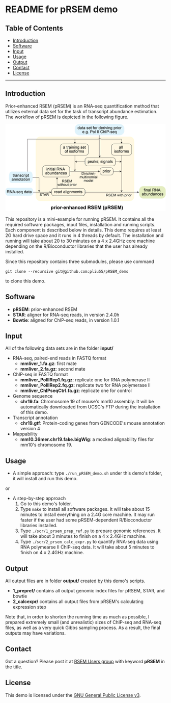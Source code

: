 README for pRSEM demo
================

Table of Contents
-----------------

* [Introduction](#Introduction)
* [Software](#Software)
* [Input](#Input)
* [Usage](#Usage)
* [Output](#Output)
* [Contact](#Contact)
* [License](#License)

* * *

## <a name="Introduction"></a> Introduction
Prior-enhanced RSEM (pRSEM) is an RNA-seq quantification method that utilizes external data set for the task of transcript abundance estimation. The workflow of pRSEM is depicted in the following figure.

![alt text](https://github.com/pliu55/pRSEM_demo/blob/master/input/workflow.jpg)

This repository is a mini-example for running pRSEM. It contains all the required software packages, input files, installation and running scripts. Each component is described below in details. This demo requires at least 2G hard drive space and it runs in 4 threads by default. The installation and running will take about 20 to 30 minutes on a 4 x 2.4GHz core machine depending on the R/Bioconductor libraries that the user has already installed.

Since this repository contains three submodules, please use command 
```
git clone --recursive git@github.com:pliu55/pRSEM_demo
```
to clone this demo.

## <a name="Software"></a> Software
- __pRSEM__: prior-enhanced RSEM 
- __STAR__: aligner for RNA-seq reads, in version 2.4.0h
- __Bowtie__: aligned for ChIP-seq reads, in version 1.0.1

## <a name="Input"></a> Input
All of the following data sets are in the folder __input/__
- RNA-seq, paired-end reads in FASTQ format
  - __mmliver_1.fa.gz__: first mate 
  - __mmliver_2.fa.gz__: second mate
- ChIP-seq in FASTQ format
  - __mmliver_PolIIRep1.fq.gz__: replicate one for RNA polymerase II 
  - __mmliver_PolIIRep2.fq.gz__: replicate two for RNA polymerase II
  - __mmliver_ChIPseqCtrl.fa.gz__: replicate one for control
- Genome sequence
  - __chr19.fa__: Chromosome 19 of mouse's mm10 assembly. It will be automatically downloaded from UCSC's FTP during the installation of this demo. 
- Transcript annotation
  - __chr19.gtf__: Protein-coding genes from GENCODE's mouse annotation version 4
- Mappability
  - __mm10.36mer.chr19.fake.bigWig__: a mocked alignability files for mm10's chromosome 19.


## <a name="Usage"></a> Usage
- A simple approach: type `./run_pRSEM_demo.sh` under this demo's folder, it will install and run this demo.

or 

- A step-by-step approach
  1. Go to this demo's folder.
  2. Type `make` to install all software packages. It will take about 15 minutes to install everything on a 2.4G core machine. It may run faster if the user had some pRSEM-dependent R/Bioconductor libraries installed.
  3. Type `./scr/1_prsem_prep_ref.py` to prepare genomic references. It will take about 3 minutes to finish on a 4 x 2.4GHz machine.
  4. Type `./scr/2_prsem_calc_expr.py` to quantify RNA-seq data using RNA polymearse II ChIP-seq data. It will take about 5 minutes to finish on 4 x 2.4GHz machine.

## <a name="Output"></a> Output
All output files are in folder __output/__ created by this demo's scripts. 

- __1_prepref/__ contains all output genomic index files for pRSEM, STAR, and bowtie
- __2_calcexpr/__ contains all output files from pRSEM's calculating expression step

Note that, in order to shorten the running time as much as possible, I prepared extremely small (and unrealistic) sizes of ChIP-seq and RNA-seq files, as well as a very quick Gibbs sampling process. As a result, the final outputs may have variations.

## <a name="Contact"></a> Contact
Got a question? Please post it at [RSEM Users group](https://groups.google.com/forum/#!forum/rsem-users) with keyword __pRSEM__ in the title.  

## <a name="License"></a> License
This demo is licensed under the [GNU General Public License
v3](http://www.gnu.org/licenses/gpl-3.0.html).
